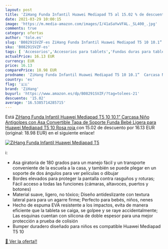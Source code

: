 ```yaml
---
layout: post
title: 'ZiHang Funda Infantil Huawei Mediapad T5 al 15.02 % de descuento'
date: 2021-03-29 10:00:15
image: 'https://m.media-amazon.com/images/I/41aSaYwVFAL._SL400_.jpg'
comments: true
category: ofertas
author: 'tole.es'
slug: 'B08291SVZF-es ZiHang Funda Infantil Huawei Mediapad T5 10 10.1” Carcasa...'
sku: 'B08291SVZF-es'
tags: [ 'Accesorios','Accesorios para tablets','Fundas duras para tablets','Fundas para tablets','Informática','bebé','zihang', ]
actualPrice: 16.13 EUR
currency: EUR
price: 16.13
comparePrice: 18.98 EUR
prodname: 'ZiHang Funda Infantil Huawei Mediapad T5 10 10.1”  Carcasa Niño Antigolpes con Asa Convertible Tapa de Soporte  Funda Bebé Ligera para Huawei Mediapad T5 10  Rosa roja '
country: 'es'
flag: '🇪🇸'
brand: 'ZiHang'
buyurl: 'https://www.amazon.es/dp/B08291SVZF/?tag=tolees-21'
descuento: '15.02'
average: '16.5385714285715'
---
```


Está [ZiHang Funda Infantil Huawei Mediapad T5 10 10.1”  Carcasa Niño Antigolpes con Asa Convertible Tapa de Soporte  Funda Bebé Ligera para Huawei Mediapad T5 10  Rosa roja ](https://www.amazon.es/dp/B08291SVZF/?tag=tolees-21) con 15.02 de descuento por 16.13 EUR (original: 18.98 EUR) en el siguiente enlace!

[![ZiHang Funda Infantil Huawei Mediapad T5](https://m.media-amazon.com/images/I/41aSaYwVFAL._SL400_.jpg)](https://www.amazon.es/dp/B08291SVZF/?tag=tolees-21)

ℹ️:

- Asa giratoria de 180 grados para un manejo fácil y un transporte conveniente de la escuela a la casa, y también se puede plegar en un soporte de dos ángulos para ver películas o dibujar
- Bordes elevados para proteger la pantalla contra rasguños y roturas; Fácil acceso a todas las funciones (cámaras, altavoces, puertos y botones)
- Material suave, ligero, no tóxico; Diseño antideslizante con textura lateral para para un agarre firme; Perfecto para bebés, niños, nenes
- Hecho de espuma EVA resistente a los impactos, evita de manera eficiente que la tableta se caiga, se golpee y se raye accidentalmente; Las esquinas cuentan con silicona de doble espesor para una mejor protección a prueba de colisión
- Bumper duradero diseñado para niños es compatible Huawei Mediapad T5 10

[🛒 Ver la oferta!!](https://www.amazon.es/dp/B08291SVZF/?tag=tolees-21)

